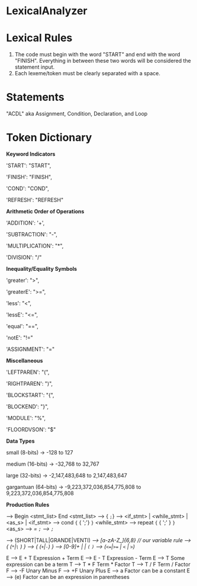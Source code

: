 # LexicalAnalyzer

# Lexical Rules

1) The code must begin with the word "START" and end with the word "FINISH". Everything in between these two words will be considered the statement input.
2) Each lexeme/token must be clearly separated with a space.

# Statements

"ACDL" aka Assignment, Condition, Declaration, and Loop

# Token Dictionary

**Keyword Indicators**

'START': "START",

'FINISH': "FINISH",

'COND': "COND",

'REFRESH': "REFRESH"

**Arithmetic Order of Operations**

'ADDITION': '+',

'SUBTRACTION': "-",

'MULTIPLICATION': "*",

'DIVISION': "/"

**Inequality/Equality Symbols**

'greater': ">",

'greaterE': ">=",

'less': "<",

'lessE': "<=",

'equal': "==",

'notE': "!="

'ASSIGNMENT': "="

**Miscellaneous**

'LEFTPAREN': "(",

'RIGHTPAREN': ")",

'BLOCKSTART': "{",

'BLOCKEND': "}",

'MODULE': "%",

'FLOORDVSON': "$"

**Data Types**

small (8-bits) -> -128 to 127

medium (16-bits) -> -32,768 to 32,767

large (32-bits) -> -2,147,483,648 to 2,147,483,647

gargantuan (64-bits) -> -9,223,372,036,854,775,808 to 9,223,372,036,854,775,808


**Production Rules**

<Program> --> Begin <stmt_list> End
<stmt_list> --> {<stmt> `;`}
<stmt> --> <if_stmt> | <while_stmt> | <as_s>  | <declaration>
<if_stmt> --> cond <bool> `{` { <stmt> ';'} `}`
<while_stmt> --> repeat `{` <bool> { <stmt> ';' } `}`
<as_s> --> <var> = <expression> `;`
<declaration> --> <datatype> <var> `;`

<datatype> --> (SHORT|TALL|GRANDE|VENTI)
<var> -->  [a-zA-Z_]{6,8} // our variable rule
<expression> --> <term> { (`*`|`\` ) <term> }
<term> --> <term> { (`+`|`-`) <term> }
<factor> --> [0-9]+ | <var>  | `(` <expression> `)`
<bool> --> <expression> (`<=`|`>=` | `<` | `>`) <expression>

E --> E + T             Expression + Term
E --> E - T             Expression - Term
E --> T                 Some expression can be a term
T --> T * F             Term * Factor
T --> T / F             Term / Factor
F --> -F                Unary Minus
F --> +F                Unary Plus
E --> a                 Factor can be a constant
E --> (e)               Factor can be an expression in parentheses


